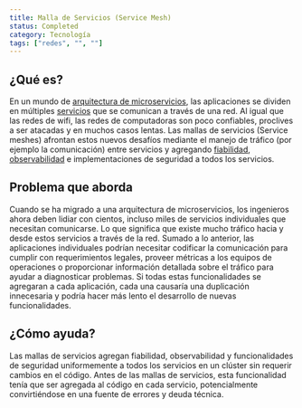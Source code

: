 ```yaml
---
title: Malla de Servicios (Service Mesh)
status: Completed
category: Tecnología
tags: ["redes", "", ""]
---
```


## ¿Qué es?

En un mundo de [arquitectura de microservicios](/es/microservices-arquitectura/), las aplicaciones se dividen en múltiples [servicios](/es/service/) que se comunican a través de una red.
Al igual que las redes de wifi, las redes de computadoras son poco confiables, proclives a ser atacadas y en muchos casos lentas.
Las mallas de servicios (Service meshes) afrontan estos nuevos desafíos mediante el manejo de tráfico (por ejemplo la comunicación) entre servicios y
agregando [fiabilidad](/es/reliability/), [observabilidad](/es/observability/) e implementaciones de seguridad a todos los servicios.

## Problema que aborda

Cuando se ha migrado a una arquitectura de microservicios, los ingenieros ahora deben lidiar con cientos,
incluso miles de servicios individuales que necesitan comunicarse.
Lo que significa que existe mucho tráfico hacia y desde estos servicios a través de la red.
Sumado a lo anterior, las aplicaciones individuales podrían necesitar codificar la comunicación para cumplir con requerimientos legales,
proveer métricas a los equipos de operaciones o proporcionar información detallada sobre el tráfico para ayudar a diagnosticar problemas.
Si todas estas funcionalidades se agregaran a cada aplicación,
cada una causaría una duplicación innecesaria y podría hacer más lento el desarrollo de nuevas funcionalidades.

## ¿Cómo ayuda?

Las mallas de servicios agregan fiabilidad, observabilidad y funcionalidades de seguridad
uniformemente a todos los servicios en un clúster sin requerir cambios en el código.
Antes de las mallas de servicios, esta funcionalidad tenía que ser agregada al código en cada servicio,
potencialmente convirtiéndose en una fuente de errores y deuda técnica.
